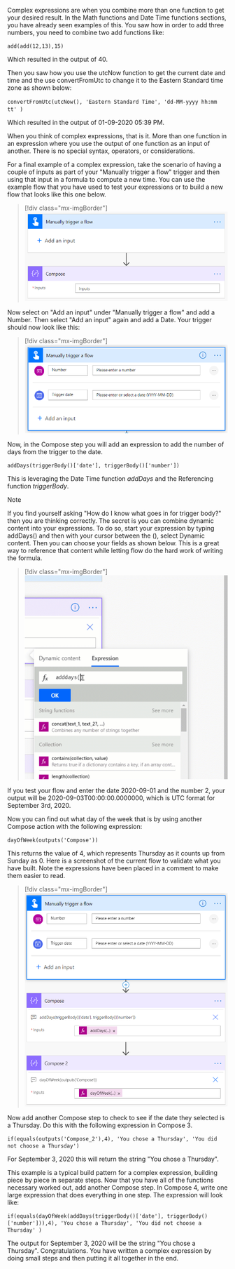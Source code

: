 Complex expressions are when you combine more than one function to get your desired result. In the Math functions and Date Time functions sections, you have already seen examples of this. You saw how in order to add three numbers, you need to combine two add functions like:

```powerappsfl
add(add(12,13),15)
```

Which resulted in the output of 40.

Then you saw how you use the utcNow function to get the current date and time and the use convertFromUtc to change it to the Eastern Standard time zone as shown below:

`convertFromUtc(utcNow(), 'Eastern Standard Time', 'dd-MM-yyyy hh:mm tt' )`

Which resulted in the output of 01-09-2020 05:39 PM.

When you think of complex expressions, that is it. More than one function in an expression where you use the output of one function as an input of another. There is no special syntax, operators, or considerations.

For a final example of a complex expression, take the scenario of having a couple of inputs as part of your "Manually trigger a flow" trigger and then using that input in a formula to compute a new time. You can use the example flow that you have used to test your expressions or to build a new flow that looks like this one below.

> [!div class="mx-imgBorder"]
> [![Screenshot of Manually trigger a flow with Compose input.](../media/new-flow-ss.png)](../media/new-flow-ss.png#lightbox)

Now select on "Add an input" under "Manually trigger a flow" and add a Number. Then select "Add an input" again and add a Date. Your trigger should now look like this:

> [!div class="mx-imgBorder"]
> [![Screenshot of Manually trigger a flow with Number and Trigger date.](../media/manual-trigger-ss.png)](../media/manual-trigger-ss.png#lightbox)

Now, in the Compose step you will add an expression to add the number of days from the trigger to the date.

```powerappsfl
addDays(triggerBody()['date'], triggerBody()['number'])
```

This is leveraging the Date Time function *addDays* and the Referencing function *triggerBody*.

> [!NOTE]
> If you find yourself asking "How do I know what goes in for trigger body?" then you are thinking correctly. The secret is you can combine dynamic content into your expressions. To do so, start your expression by typing addDays() and then with your cursor between the (), select Dynamic content. Then you can choose your fields as shown below. This is a great way to reference that content while letting flow do the hard work of writing the formula.

> [!div class="mx-imgBorder"]
> [![Animated screenshot demonstrating how to add an expression.](../media/add-expression-ss.gif)](../media/add-expression-ss.gif#lightbox)

If you test your flow and enter the date 2020-09-01 and the number 2, your output will be 2020-09-03T00:00:00.0000000, which is UTC format for September 3rd, 2020.

Now you can find out what day of the week that is by using another Compose action with the following expression:

```powerappsfl
dayOfWeek(outputs('Compose'))
```

This returns the value of 4, which represents Thursday as it counts up from Sunday as 0. Here is a screenshot of the current flow to validate what you have built. Note the expressions have been placed in a comment to make them easier to read.

> [!div class="mx-imgBorder"]
> [![Screenshot of validate flow built with Manually trigger a flow, Compose, and Compose 2.](../media/flow-built-ss.png)](../media/flow-built-ss.png#lightbox)

Now add another Compose step to check to see if the date they selected is a Thursday. Do this with the following expression in Compose 3.

```powerappsfl
if(equals(outputs('Compose_2'),4), 'You chose a Thursday', 'You did not choose a Thursday')
```

For September 3, 2020 this will return the string "You chose a Thursday".

This example is a typical build pattern for a complex expression, building piece by piece in separate steps. Now that you have all of the functions necessary worked out, add another Compose step. In Compose 4, write one large expression that does everything in one step. The expression will look like:

```powerappsfl
if(equals(dayOfWeek(addDays(triggerBody()['date'], triggerBody()['number'])),4), 'You chose a Thursday', 'You did not choose a Thursday' )
```

The output for September 3, 2020 will be the string "You chose a Thursday". Congratulations. You have written a complex expression by doing small steps and then putting it all together in the end.
